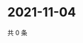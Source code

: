 # 2021-11-04

共 0 条

<!-- BEGIN WEIBO -->
<!-- 最后更新时间 Thu Nov 04 2021 23:11:58 GMT+0800 (China Standard Time) -->

<!-- END WEIBO -->
